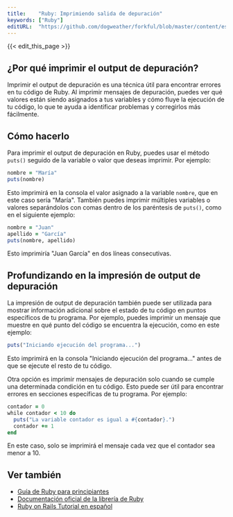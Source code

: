 ```yaml
---
title:    "Ruby: Imprimiendo salida de depuración"
keywords: ["Ruby"]
editURL:  "https://github.com/dogweather/forkful/blob/master/content/es/ruby/printing-debug-output.md"
---
```


{{< edit_this_page >}}

## ¿Por qué imprimir el output de depuración?

Imprimir el output de depuración es una técnica útil para encontrar errores en tu código de Ruby. Al imprimir mensajes de depuración, puedes ver qué valores están siendo asignados a tus variables y cómo fluye la ejecución de tu código, lo que te ayuda a identificar problemas y corregirlos más fácilmente.

## Cómo hacerlo

Para imprimir el output de depuración en Ruby, puedes usar el método `puts()` seguido de la variable o valor que deseas imprimir. Por ejemplo:

```Ruby
nombre = "María"
puts(nombre)
```

Esto imprimirá en la consola el valor asignado a la variable `nombre`, que en este caso sería "María". También puedes imprimir múltiples variables o valores separándolos con comas dentro de los paréntesis de `puts()`, como en el siguiente ejemplo:

```Ruby
nombre = "Juan"
apellido = "García"
puts(nombre, apellido)
```

Esto imprimiría "Juan García" en dos líneas consecutivas.

## Profundizando en la impresión de output de depuración

La impresión de output de depuración también puede ser utilizada para mostrar información adicional sobre el estado de tu código en puntos específicos de tu programa. Por ejemplo, puedes imprimir un mensaje que muestre en qué punto del código se encuentra la ejecución, como en este ejemplo:

```Ruby
puts("Iniciando ejecución del programa...")
```

Esto imprimirá en la consola "Iniciando ejecución del programa..." antes de que se ejecute el resto de tu código.

Otra opción es imprimir mensajes de depuración solo cuando se cumple una determinada condición en tu código. Esto puede ser útil para encontrar errores en secciones específicas de tu programa. Por ejemplo:

```Ruby
contador = 0
while contador < 10 do
  puts("La variable contador es igual a #{contador}.")
  contador += 1
end
```

En este caso, solo se imprimirá el mensaje cada vez que el contador sea menor a 10.

## Ver también

- [Guía de Ruby para principiantes](https://www.ruby-lang.org/es/documentation/quickstart/)
- [Documentación oficial de la librería de Ruby](https://ruby-doc.org/)
- [Ruby on Rails Tutorial en español](https://es.wikibooks.org/wiki/Programaci%C3%B3n_en_ruby_on_rails/Ruby_on_Rails)